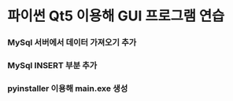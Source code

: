 # 파이썬 Qt5 이용해 GUI 프로그램 연습

### MySql 서버에서 데이터 가져오기 추가
### MySql INSERT 부분 추가
### pyinstaller 이용해 main.exe 생성